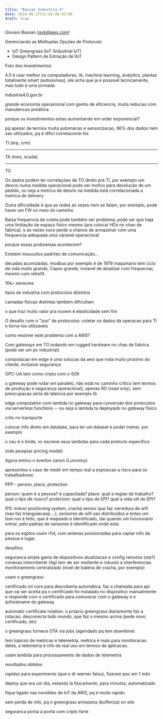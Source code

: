 ```yaml
---
title: "Bassan Industria 4"
date: 2019-06-27T12:02:04-03:00
draft: true
---
```


Giovani Bassan (gvb@aws.com)

Gerenciando as Múltiuplas Opções de Protocolo

* IoT Greengrass IIoT (Industrial IoT)
* Design Pattern de Extração de IIoT

Foto dos investimentos

4.0 é usar melhor os computadores, IA, machine learning, analytics, plantas totalmente smart (autonomas), ele acha que ja é possivel tecnicamente, mas tudo é uma jormada

industria4.0.gov.br

grande economia operacional com ganho de eficiencia, muita reducao com manutencao preditiva

porque os investimentos estao aumentando em order exponencial?

pq apesar de termos muita automacao e sensorizacao, 96% dos dados nem sao utilizados, pq é dificl correlacioná-los

TI (erp, crm)
- - -
TA (mes, scada)
- - -
TO

Os dados podem ter correlações de TO direto pra TI, por exemplo um desvio numa medida operacional pode ser motivo para devolução de um pedido, ou seja a metrica de desvio na medida está correlacionada a metrica de delivery

Outra dificuldade é que as redes as vezes nem se falam, por exemplo, pode haver um FW no meio do caminho

Baixa frequencia de coleta pode também ser problema, pode ser que haja uma limitação de espaço fisico mesmo (pra colocar HDs no chao de fabrica), e as vezes voce perde a chance de armazenar com uma frequencia adequada uma variavel operacional

porque esses proboemas acontecem?

Existem muuuuitos padrões de comunicação...

décadas acumuladas, modbus por exemplo é de 1979
maquinario tem ciclo de vida muito grande, Capex grande, inviavel de atualizar com frequecnai, mesmo com retrofit.

10k+ sensores 

tipos de industria com protocolos distintos

camadas físicas distintas tambem dificultam

o que traz muito valor pra nuvem é elasticidade sem fim

O desafio com o "zoo" de protocolos: coletar os dados da operacao para TI e torna-los utilizaveis

como resolver este problema com a AWS?

Com gateways em TO rodando em rugged hardware no chao de fabrica (pode ser um pc industrial)

computacao em edge é uma solucao da aws que roda muito proximo do cliente, inclusive segurança

OPC-UA tem como cripto com x-509

o gateway pode rodar em paralelo, não está no caminho crítico (em termos de produção e segurança operacional), apenas RO (read only), sem preocupacao seria de latencia por exemplo tb

edge computation com lambda no gateway para conversão dos protocolos via serverless functions -- ou seja o lambda ta deployado no gateway fisico

crito no transporte

colocar info direto em datalake, para ter um dataset e poder treinar, por exemplo

o ceu é o limite, vc escreve seus lambdas para cada protoclo especifico

(nde pesqisar pricing model)

Agora entrou o everton zanon (Lumminy)

apresentou o caso de medir em tempo real a exposicao a risco para os trabalhadores:

PPP - person, place, protection

person: quem é a pessoa? é capacitada?
place: qual a regiao de trabalho? qual o tipo de riusco?
protection: qual o tipo de EPI? qual a vida util do EPI? 

IPS: indoor positioning system, crachá sensor que faz varredura de wifi (nao faz triangulacaop....), sensores de wifi sao distribuidos e entao um test-run é feito, que é mapeado e identificado, dai quando um funcionario entrar, pelo padrao de sensores é identificado onde esta.

para os eqptos usam rfid, com antenas posisionadas para captar info da pessoa e lugar.

desafios:

seguranca
ampla gama de dispositivos
atualizacao e config remotos (ota?)
conexao intermitente (4g) tem de ser resiliente e robusto a interferencias
monitoramento centralizado (nivel de bateria de cracha, por exemplo)

usam o greengrass 

certificado iot core para descoberta automática, faz a chamada para api que vai ser aceita pq o certificado foi instalado no dispositivo manualmente e responde com o certificado para comunicar com o gateway e o ip/hostname do gateway

automatic certificate rotation. o proprio greengrass diariamente faz a rotacao, desconecta todo mundo, que faz o mesmo acima (pede novo certificado, etc)

o greengrass fornece OTA via jobs (agendado pq tem downtime)

tem topicos de metricas e telemetria, metrica é mais para monitoracao deles, a telemetria é info de real uso em termos de aplicacao.

usam lambda para processamento de dados de telemetria

resultados obtidos

rapidez para experimento (que o dr werner falou), fizeram poc em 1 mês

deploy que era um dia, estando la fisicamente, para minutos, automatizado

fique ligado nas noviddes de IoT da AWS, pq é muito rapido

sem perda de info, pq o greengrass armazena (bufferiza) on site

seguranca ponta a ponta com cripto forte







